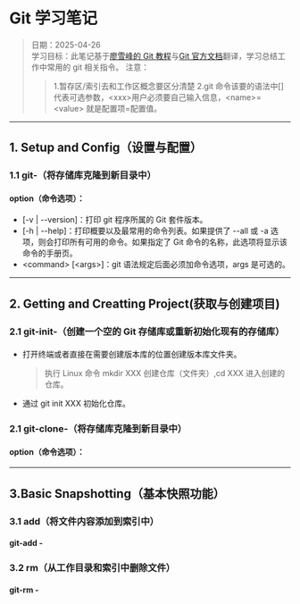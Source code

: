 # Git 学习笔记

> 日期：2025-04-26  
> 学习目标：此笔记基于[廖雪峰的 Git 教程](https://liaoxuefeng.com/books/git/introduction/index.html)与[Git 官方文档](https://git-scm.com/docs)翻译，学习总结工作中常用的 git 相关指令。
> 注意：
>
> > 1.暂存区/索引去和工作区概念要区分清楚
> > 2.git 命令该要的语法中[]代表可选参数，\<xxx>用户必须要自己输入信息，\<name>=\<value> 就是配置项=配置值。

---

## 1. Setup and Config（设置与配置）

### 1.1 git-（将存储库克隆到新目录中）

#### option（命令选项）：

- [-v | --version]：打印 git 程序所属的 Git 套件版本。
- [-h | --help]：打印概要以及最常用的命令列表。如果提供了 --all 或 -a 选项，则会打印所有可用的命令。如果指定了 Git 命令的名称，此选项将显示该命令的手册页。
- \<command> [\<args>]：git 语法规定后面必须加命令选项，args 是可选的。

---

## 2. Getting and Creatting Project(获取与创建项目)

### 2.1 git-init-（创建一个空的 Git 存储库或重新初始化现有的存储库）

####

- 打开终端或者直接在需要创建版本库的位置创建版本库文件夹。
  > 执行 Linux 命令 mkdir XXX 创建仓库（文件夹）,cd XXX 进入创建的仓库。
- 通过 git init XXX 初始化仓库。

### 2.1 git-clone-（将存储库克隆到新目录中）

#### option（命令选项）：

---

## 3.Basic Snapshotting（基本快照功能）

### 3.1 add（将文件内容添加到索引中）

#### git-add -

### 3.2 rm（从工作目录和索引中删除文件）

#### git-rm -
